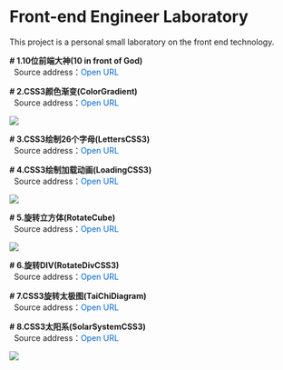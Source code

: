 # Front-end Engineer Laboratory
This project is a personal small laboratory on the front end technology.  

**# 1.10位前端大神(10 in front of God)**  
&nbsp;&nbsp;Source address：<a href="https://github.com/wuping5719/Front-end-Laboratory/blob/master/FrontGod.md" style="cursor: pointer; color: rgb(0, 102, 204); text-decoration: none;">Open URL</a> 

**# 2.CSS3颜色渐变(ColorGradient)**  
&nbsp;&nbsp;Source address：<a href="https://github.com/wuping5719/Front-end-Laboratory/blob/master/ColorGradient.html" style="cursor: pointer; color: rgb(0, 102, 204); text-decoration: none;">Open URL</a> 
<p><img src="http://img.blog.csdn.net/20160423151637558?watermark/2/text/aHR0cDovL2Jsb2cuY3Nkbi5uZXQv/font/5a6L5L2T/fontsize/400/fill/I0JBQkFCMA==/dissolve/70/gravity/SouthEast" /></p>
  
**# 3.CSS3绘制26个字母(LettersCSS3)**  
&nbsp;&nbsp;Source address：<a href="https://github.com/wuping5719/Front-end-Laboratory/blob/master/LettersCSS3.html" style="cursor: pointer; color: rgb(0, 102, 204); text-decoration: none;">Open URL</a> 
  
**# 4.CSS3绘制加载动画(LoadingCSS3)**  
&nbsp;&nbsp;Source address：<a href="https://github.com/wuping5719/Front-end-Laboratory/blob/master/LoadingCSS3.html" style="cursor: pointer; color: rgb(0, 102, 204); text-decoration: none;">Open URL</a> 
<p><img src="http://img.blog.csdn.net/20160420225648087?watermark/2/text/aHR0cDovL2Jsb2cuY3Nkbi5uZXQv/font/5a6L5L2T/fontsize/400/fill/I0JBQkFCMA==/dissolve/70/gravity/SouthEast" /></p>

**# 5.旋转立方体(RotateCube)**  
&nbsp;&nbsp;Source address：<a href="https://github.com/wuping5719/Front-end-Laboratory/blob/master/RotateCube.html" style="cursor: pointer; color: rgb(0, 102, 204); text-decoration: none;">Open URL</a> 
<p><img src="http://img.blog.csdn.net/20160422145627138?watermark/2/text/aHR0cDovL2Jsb2cuY3Nkbi5uZXQv/font/5a6L5L2T/fontsize/400/fill/I0JBQkFCMA==/dissolve/70/gravity/SouthEast" /></p>
  
**# 6.旋转DIV(RotateDivCSS3)**  
&nbsp;&nbsp;Source address：<a href="https://github.com/wuping5719/Front-end-Laboratory/blob/master/RotateDivCSS3.html" style="cursor: pointer; color: rgb(0, 102, 204); text-decoration: none;">Open URL</a> 

**# 7.CSS3旋转太极图(TaiChiDiagram)**  
&nbsp;&nbsp;Source address：<a href="https://github.com/wuping5719/Front-end-Laboratory/blob/master/TaiChiDiagram.html" style="cursor: pointer; color: rgb(0, 102, 204); text-decoration: none;">Open URL</a> 
  
**# 8.CSS3太阳系(SolarSystemCSS3)**  
&nbsp;&nbsp;Source address：<a href="https://github.com/wuping5719/Front-end-Laboratory/blob/master/SolarSystemCSS3.html" style="cursor: pointer; color: rgb(0, 102, 204); text-decoration: none;">Open URL</a> 
<p><img src="http://images.cnblogs.com/cnblogs_com/wp5719/831982/o_SolarSystem.png"/></p>
